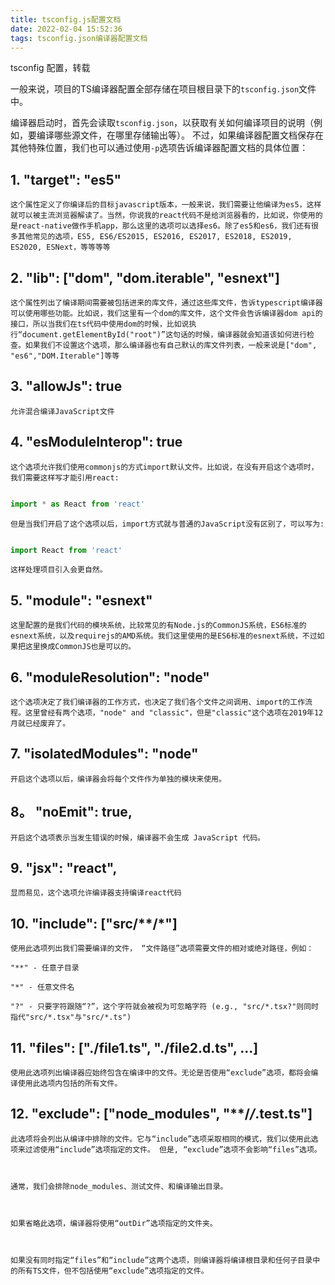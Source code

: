 ```yaml
---
title: tsconfig.js配置文档
date: 2022-02-04 15:52:36
tags: tsconfig.json编译器配置文档
---
```


tsconfig 配置，转载

<!--more-->

一般来说，项目的TS编译器配置全部存储在项目根目录下的`tsconfig.json`文件中。

编译器启动时，首先会读取`tsconfig.json`，以获取有关如何编译项目的说明（例如，要编译哪些源文件，在哪里存储输出等）。 不过，如果编译器配置文档保存在其他特殊位置，我们也可以通过使用`-p`选项告诉编译器配置文档的具体位置：

## 1. "target": "es5"

    这个属性定义了你编译后的目标javascript版本，一般来说，我们需要让他编译为es5，这样就可以被主流浏览器解读了。当然，你说我的react代码不是给浏览器看的，比如说，你使用的是react-native做作手机app，那么这里的选项可以选择es6。除了es5和es6，我们还有很多其他常见的选项，ES5, ES6/ES2015, ES2016, ES2017, ES2018, ES2019, ES2020, ESNext，等等等等



## 2. "lib": ["dom", "dom.iterable", "esnext"]



    这个属性列出了编译期间需要被包括进来的库文件，通过这些库文件，告诉typescript编译器可以使用哪些功能。比如说，我们这里有一个dom的库文件，这个文件会告诉编译器dom api的接口，所以当我们在ts代码中使用dom的时候，比如说执行“document.getElementById("root")”这句话的时候，编译器就会知道该如何进行检查。如果我们不设置这个选项，那么编译器也有自己默认的库文件列表，一般来说是["dom", "es6","DOM.Iterable"]等等



## 3. "allowJs": true

    允许混合编译JavaScript文件



## 4. "esModuleInterop": true

    这个选项允许我们使用commonjs的方式import默认文件。比如说，在没有开启这个选项时，我们需要这样写才能引用react:

``` javascript

import * as React from 'react'

```

    但是当我们开启了这个选项以后，import方式就与普通的JavaScript没有区别了，可以写为:

``` javascript

import React from 'react'

```

    这样处理项目引入会更自然。



## 5. "module": "esnext"

    这里配置的是我们代码的模块系统，比较常见的有Node.js的CommonJS系统，ES6标准的esnext系统，以及requirejs的AMD系统。我们这里使用的是ES6标准的esnext系统，不过如果把这里换成CommonJS也是可以的。



## 6. "moduleResolution": "node"

    这个选项决定了我们编译器的工作方式，也决定了我们各个文件之间调用、import的工作流程。这里曾经有两个选项，"node" and "classic"，但是"classic"这个选项在2019年12月就已经废弃了。



## 7. "isolatedModules": "node"

    开启这个选项以后，编译器会将每个文件作为单独的模块来使用。



## 8。 "noEmit": true,

    开启这个选项表示当发生错误的时候，编译器不会生成 JavaScript 代码。



## 9. "jsx": "react",

    显而易见，这个选项允许编译器支持编译react代码



## 10. "include": ["src/**/*"]

    使用此选项列出我们需要编译的文件， “文件路径”选项需要文件的相对或绝对路径，例如：
    
    "**" - 任意子目录
    
    "*" - 任意文件名
    
    "?" - 只要字符跟随“?”，这个字符就会被视为可忽略字符 (e.g., "src/*.tsx?"则同时指代"src/*.tsx"与"src/*.ts")



## 11. "files": ["./file1.ts", "./file2.d.ts", …]

    使用此选项列出编译器应始终包含在编译中的文件。无论是否使用“exclude”选项，都将会编译使用此选项内包括的所有文件。



## 12. "exclude": ["node_modules", "**/*/*.test.ts"]

    此选项将会列出从编译中排除的文件。它与“include”选项采取相同的模式，我们以使用此选项来过滤使用“include”选项指定的文件。 但是, “exclude”选项不会影响“files”选项。



    通常，我们会排除node_modules、测试文件、和编译输出目录。



    如果省略此选项，编译器将使用“outDir”选项指定的文件夹。     



    如果没有同时指定“files”和“include”这两个选项，则编译器将编译根目录和任何子目录中的所有TS文件，但不包括使用“exclude”选项指定的文件。







